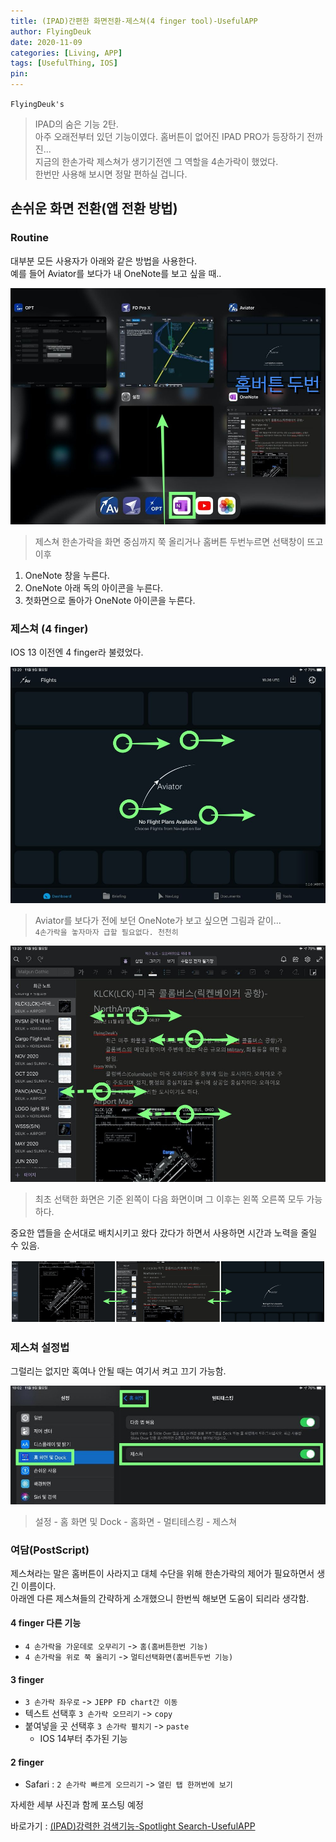 ```yaml
---
title: (IPAD)간편한 화면전환-제스쳐(4 finger tool)-UsefulAPP
author: FlyingDeuk
date: 2020-11-09
categories: [Living, APP]
tags: [UsefulThing, IOS]
pin:
---
```


`FlyingDeuk's`
> IPAD의 숨은 기능 2탄. <br>
아주 오래전부터 있던 기능이였다. 홈버튼이 없어진 IPAD PRO가 등장하기 전까진... <br>
지금의 한손가락 제스쳐가 생기기전엔 그 역할을 4손가락이 했었다. <br>
한번만 사용해 보시면 정말 편하실 겁니다.

## 손쉬운 화면 전환(앱 전환 방법)

### Routine
대부분 모든 사용자가 아래와 같은 방법을 사용한다. <br>
예를 들어 Aviator를 보다가 내 OneNote를 보고 싶을 때..

![4fing](/img/living/ipad/4fing.jpg)
>제스쳐 한손가락을 화면 중심까지 쭉 올리거나 홈버튼 두번누르면 선택창이 뜨고 이후<br>
1. OneNote 창을 누른다.
2. OneNote 아래 독의 아이콘을 누른다.
3. 첫화면으로 돌아가 OneNote 아이콘을 누른다.

### 제스쳐 (4 finger)  
IOS 13 이전엔 4 finger라 불렸었다.

![4fing](/img/living/ipad/4fing1.jpg)
>Aviator를 보다가 전에 보던 OneNote가 보고 싶으면 그림과 같이... <br>
`4손가락을 놓자마자 급할 필요없다. 천천히`

![4fing](/img/living/ipad/4fing2.jpg)
>최초 선택한 화면은 기준 왼쪽이 다음 화면이며 그 이후는 왼쪽 오른쪽 모두 가능하다.

중요한 앱들을 순서대로 배치시키고 왔다 갔다가 하면서 사용하면 시간과 노력을 줄일 수 있음. <br>

![4fing](/img/living/ipad/4fing6.png)

### 제스쳐 설정법
그럴리는 없지만 혹여나 안될 때는 여기서 켜고 끄기 가능함.

![4fing](/img/living/ipad/4fing5.jpg)
> 설정 - 홈 화면 및 Dock - 홈화면 - 멀티테스킹 - 제스쳐

### 여담(PostScript)
제스쳐라는 말은 홈버튼이 사라지고 대체 수단을 위해 한손가락의 제어가 필요하면서 생긴 이름이다. <br>
아래엔 다른 제스쳐들의 간략하게 소개했으니 한번씩 해보면 도움이 되리라 생각함.

#### 4 finger 다른 기능
- `4 손가락을 가운데로 오무리기` -> `홈(홈버튼한번 기능)`
- `4 손가락을 위로 쭉 올리기` -> `멀티선택화면(홈버튼두번 기능)`

#### 3 finger
- `3 손가락 좌우로` -> `JEPP FD chart간 이동`
- 텍스트 선택후 `3 손가락 오므리기` -> `copy`
- 붙여넣을 곳 선택후 `3 손가락 펼치기` -> `paste`
  - IOS 14부터 추가된 기능

#### 2 finger
- Safari : `2 손가락 빠르게 오므리기` -> `열린 탭 한꺼번에 보기`


자세한 세부 사진과 함께 포스팅 예정

바로가기 : [(IPAD)강력한 검색기능-Spotlight Search-UsefulAPP](/posts/IpadSpot.md)
